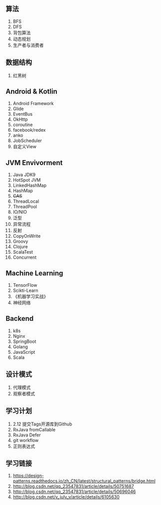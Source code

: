 ## 算法

1. BFS
2. DFS
3. 背包算法
4. 动态规划
5. 生产者与消费者
 


## 数据结构

1. 红黑树



## Android & Kotlin
1. Android Framework
2. Glide
3. EventBus
4. OkHttp
5. coroutine
6. facebook/redex
7. anko
8. JobScheduler
9. 自定义View


## JVM Envivorment

1. Java JDK9
2. HotSpot JVM
3. LinkedHashMap
4. HashMap
5. ~~CAS~~
6. ThreadLocal
7. ThreadPool
8. IO/NIO
9. 泛型
10. 异常流程
11. 反射
12. CopyOnWrite
13. Groovy
14. Clojure
15. ScalaTest
16. Concurrent



## Machine Learning

1. TensorFlow
2. Scikti-Learn
3. 《机器学习实战》
4. 神经网络




## Backend

1. k8s
2. Nginx
3. SpringBoot
4. Golang
5. JavaScript
6. Scala



## 设计模式

1. 代理模式
2. 观察者模式




## 学习计划

1. 2.12 提交Tags开源库到Github
2. RxJava fromCallable
3. RxJava Defer
4. git workflow
5. 正则表达式


## 学习链接

1. https://design-patterns.readthedocs.io/zh_CN/latest/structural_patterns/bridge.html
2. http://blog.csdn.net/qq_23547831/article/details/50751687
3. http://blog.csdn.net/qq_23547831/article/details/50696046
4. http://blog.csdn.net/v_july_v/article/details/6105630



